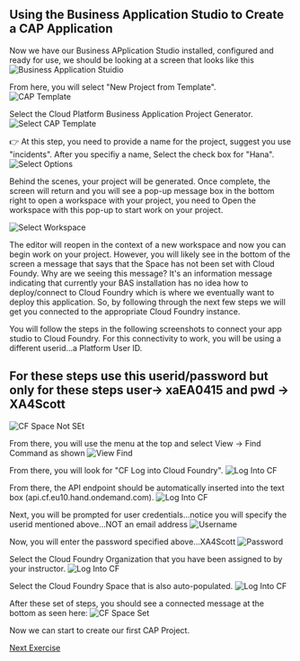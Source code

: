 ## Using the Business Application Studio to Create a CAP Application

Now we have our Business APplication Studio installed, configured and ready for use, we should be looking at a screen that looks like this
![Business Application Stuidio](../Images/BAS_Start.jpg)

From here, you will select "New Project from Template".<br>
![CAP Template](../Images/CAPtemplate.jpg)

Select the Cloud Platform Business Application Project Generator.
![Select CAP Template](../Images/CAPtemplate2.jpg)

:point_right: At this step, you need to provide a name for the project, suggest you use "incidents". After you specifiy a name, Select the check box for "Hana".
![Select Options](../Images/templateoptions.jpg)

Behind the scenes, your project will be generated. Once complete, the screen will return and you will see a pop-up message box in the bottom right to open a workspace with your project, you need to Open the workspace with this pop-up to start work on your project.

![Select Workspace](../Images/CAPtemplate4.jpg)

The editor will reopen in the context of a new workspace and now you can begin work on your project. However, you will likely see in the bottom of the screen a message that says that the Space has not been set with Cloud Foundy. 
Why are we seeing this message? It's an information message indicating that currently your BAS installation has no idea how to deploy/connect to Cloud Foundry which is where we eventually want to deploy this application. So, by following through the next few steps we will get you connected to the appropriate Cloud Foundry instance.

You will follow the steps in the following screenshots to connect your app studio to Cloud Foundry. For this connectivity to work, you will be using a different userid...a Platform User ID.
## For these steps use this userid/password but only for these steps user-> xaEA0415 and pwd -> XA4Scott

![CF Space Not SEt](../Images/CFSpaceNotSet.jpg)

From there, you will use the menu at the top and select View -> Find Command as shown
![View Find](../Images/FindCommand.jpg)

From there, you will look for "CF Log into Cloud Foundry".
![Log Into CF](../Images/FindCommand2.jpg)

From there, the API endpoint should be automatically inserted into the text box (api.cf.eu10.hand.ondemand.com). 
![Log Into CF](../Images/FindCommand3.jpg)

Next, you will be prompted for user credentials...notice you will specify the userid mentioned above...NOT an email address
![Username](../Images/CFEmailAddress.jpg)

Now, you will enter the password specified above...XA4Scott
![Password](../Images/CFPassword.jpg)

Select the Cloud Foundry Organization that you have been assigned to by your instructor.
![Log Into CF](../Images/FindCommand4.jpg)

Select the Cloud Foundry Space that is also auto-populated.
![Log Into CF](../Images/FindCommand5.jpg)

After these set of steps, you should see a connected message at the bottom as seen here:
![CF Space Set](../Images/CFSpaceSet.jpg)

Now we can start to create our first CAP Project.

[Next Exercise](Part2%20-%20Creating%20First%20CAP%20Project.md)





